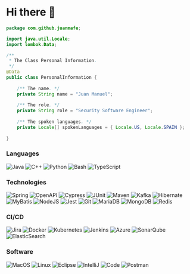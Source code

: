 <h1> Hi there 👋</h1>

```java
package com.github.juanmafe;

import java.util.Locale;
import lombok.Data;

/**
 * The Class Personal Information.
 */
@Data
public class PersonalInformation {
    
    /** The name. */
    private String name = "Juan Manuel";
    
    /** The role. */
    private String role = "Security Software Engineer";
    
    /** The spoken languages. */
    private Locale[] spokenLanguages = { Locale.US, Locale.SPAIN };
    
}
```

### Languages
![Java](https://img.shields.io/badge/-Java-000?&logo=openjdk&logoColor=f5f5f5)
![C++](https://img.shields.io/badge/-C++-000?&logo=c%2b%2b&logoColor=00599C)
![Python](https://img.shields.io/badge/-Python-000?&logo=Python)
![Bash](https://img.shields.io/badge/-Bash-000?&logo=gnu-bash&logoColor=white)
![TypeScript](https://img.shields.io/badge/-TypeScript-000?&logo=TypeScript)

### Technologies
![Spring](https://img.shields.io/badge/-Spring-000?&logo=Spring)
![OpenAPI](https://img.shields.io/badge/-OpenAPI-000?&logo=swagger&logoColor=green)
![Cypress](https://img.shields.io/badge/-Cypress-000?&logo=Cypress)
![JUnit](https://img.shields.io/badge/-JUnit-000?&logo=mocha&logoColor=green)
![Maven](https://img.shields.io/badge/-Maven-000?&logo=apachemaven&logoColor=pink)
![Kafka](https://img.shields.io/badge/-Kafka-000?&logo=apachekafka)
![Hibernate](https://img.shields.io/badge/-Hibernate-000?&logo=Hibernate&logoColor=green)
![MyBatis](https://img.shields.io/badge/-MyBatis-000?&logo=Twitter&logoColor=white)
![NodeJS](https://img.shields.io/badge/-Node.js-000?&logo=node.js&logoColor=green)
![Jest](https://img.shields.io/badge/-Jest-000?&logo=jest&logoColor=brown)
![Git](https://img.shields.io/badge/-Git-000?&logo=git)
![MariaDB](https://img.shields.io/badge/-MariaDB-000?&logo=mariadb&logoColor=brown)
![MongoDB](https://img.shields.io/badge/-MongoDB-000?&logo=mongodb&logoColor=green)
![Redis](https://img.shields.io/badge/-Redis-000?&logo=Redis)

### CI/CD
![Jira](https://img.shields.io/badge/-Jira-000?&logo=jira&logoColor=blue)
![Docker](https://img.shields.io/badge/-Docker-000?&logo=Docker)
![Kubernetes](https://img.shields.io/badge/-Kubernetes-000?&logo=Kubernetes)
![Jenkins](https://img.shields.io/badge/-Jenkins-000?&logo=jenkins&logoColor=red)
![Azure](https://img.shields.io/badge/-Azure-000?&logo=microsoftazure&logoColor=blue)
![SonarQube](https://img.shields.io/badge/-SonarQube-000?&logo=sonarqube&logoColor=4E9BCD)
![ElasticSearch](https://img.shields.io/badge/-ElasticSearch-000?&logo=elasticsearch&logoColor=blue)

### Software
![MacOS](https://img.shields.io/badge/-MacOS-000?&logo=apple&logoColor=F0F0F0)
![Linux](https://img.shields.io/badge/-Linux-000?&logo=Linux&logoColor=white)
![Eclipse](https://img.shields.io/badge/-Eclipse-000?&logo=Eclipse&logoColor=purple)
![IntelliJ](https://img.shields.io/badge/-IntelliJ-000?&logo=IntelliJIDEA&logoColor=white)
![Code](https://img.shields.io/badge/-Code-000?&logo=visual-studio&logoColor=blue)
![Postman](https://img.shields.io/badge/-Postman-000?&logo=postman&logoColor=orange)
